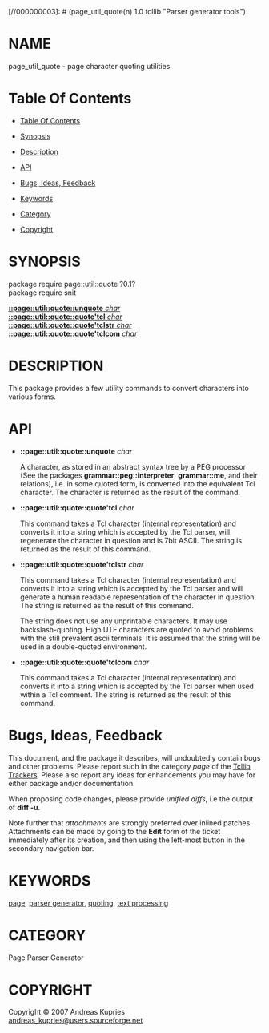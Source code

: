
[//000000001]: # (page_util_quote - Parser generator tools)
[//000000002]: # (Generated from file 'page_util_quote.man' by tcllib/doctools with format 'markdown')
[//000000003]: # (page_util_quote(n) 1.0 tcllib "Parser generator tools")

# NAME

page_util_quote - page character quoting utilities

# <a name='toc'></a>Table Of Contents

  -  [Table Of Contents](#toc)

  -  [Synopsis](#synopsis)

  -  [Description](#section1)

  -  [API](#section2)

  -  [Bugs, Ideas, Feedback](#section3)

  -  [Keywords](#keywords)

  -  [Category](#category)

  -  [Copyright](#copyright)

# <a name='synopsis'></a>SYNOPSIS

package require page::util::quote ?0.1?  
package require snit  

[__::page::util::quote::unquote__ *char*](#1)  
[__::page::util::quote::quote'tcl__ *char*](#2)  
[__::page::util::quote::quote'tclstr__ *char*](#3)  
[__::page::util::quote::quote'tclcom__ *char*](#4)  

# <a name='description'></a>DESCRIPTION

This package provides a few utility commands to convert characters into various
forms.

# <a name='section2'></a>API

  - <a name='1'></a>__::page::util::quote::unquote__ *char*

    A character, as stored in an abstract syntax tree by a PEG processor (See
    the packages __grammar::peg::interpreter__, __grammar::me__, and their
    relations), i.e. in some quoted form, is converted into the equivalent Tcl
    character. The character is returned as the result of the command.

  - <a name='2'></a>__::page::util::quote::quote'tcl__ *char*

    This command takes a Tcl character (internal representation) and converts it
    into a string which is accepted by the Tcl parser, will regenerate the
    character in question and is 7bit ASCII. The string is returned as the
    result of this command.

  - <a name='3'></a>__::page::util::quote::quote'tclstr__ *char*

    This command takes a Tcl character (internal representation) and converts it
    into a string which is accepted by the Tcl parser and will generate a human
    readable representation of the character in question. The string is returned
    as the result of this command.

    The string does not use any unprintable characters. It may use
    backslash-quoting. High UTF characters are quoted to avoid problems with the
    still prevalent ascii terminals. It is assumed that the string will be used
    in a double-quoted environment.

  - <a name='4'></a>__::page::util::quote::quote'tclcom__ *char*

    This command takes a Tcl character (internal representation) and converts it
    into a string which is accepted by the Tcl parser when used within a Tcl
    comment. The string is returned as the result of this command.

# <a name='section3'></a>Bugs, Ideas, Feedback

This document, and the package it describes, will undoubtedly contain bugs and
other problems. Please report such in the category *page* of the [Tcllib
Trackers](http://core.tcl.tk/tcllib/reportlist). Please also report any ideas
for enhancements you may have for either package and/or documentation.

When proposing code changes, please provide *unified diffs*, i.e the output of
__diff -u__.

Note further that *attachments* are strongly preferred over inlined patches.
Attachments can be made by going to the __Edit__ form of the ticket immediately
after its creation, and then using the left-most button in the secondary
navigation bar.

# <a name='keywords'></a>KEYWORDS

[page](../../../../index.md#page), [parser
generator](../../../../index.md#parser_generator),
[quoting](../../../../index.md#quoting), [text
processing](../../../../index.md#text_processing)

# <a name='category'></a>CATEGORY

Page Parser Generator

# <a name='copyright'></a>COPYRIGHT

Copyright &copy; 2007 Andreas Kupries <andreas_kupries@users.sourceforge.net>

